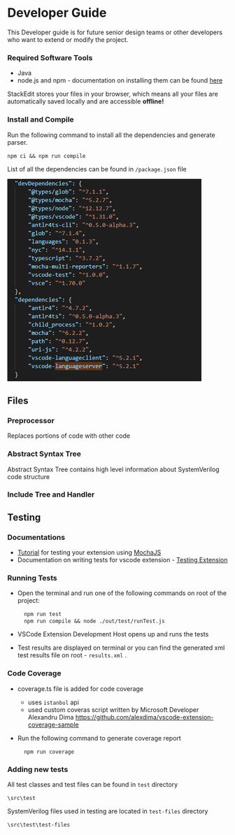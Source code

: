 # Developer Guide

This Developer guide is for future senior design teams or other developers who want to extend or modify the project.


### Required Software Tools
- Java
- node.js and npm - documentation on installing them can be found [here](https://docs.npmjs.com/downloading-and-installing-node-js-and-npm)

StackEdit stores your files in your browser, which means all your files are automatically saved locally and are accessible **offline!**

### Install and Compile

Run the following command to install all the dependencies and generate parser.

    npm ci && npm run compile
    
List of all the dependencies can be found in `/package.json` file    

![dependencies](dependencies.png)

## Files
### Preprocessor
Replaces portions of code with other code

### Abstract Syntax Tree
Abstract Syntax Tree contains high level information about SystemVerilog code structure

### Include Tree and Handler

## Testing
### Documentations
- [Tutorial](https://vscode.rocks/testing/) for testing your extension using [MochaJS](https://mochajs.org/)
- Documentation on writing tests for vscode extension - [Testing Extension](https://code.visualstudio.com/api/working-with-extensions/testing-extension)
### Running Tests
- Open the terminal and run one of the following commands on root of the project:

	    npm run test
		npm run compile && node ./out/test/runTest.js

- VSCode Extension Development Host opens up and runs the tests
- Test results are displayed on terminal or you can find the generated xml test results file on root - `results.xml` .
### Code Coverage
- coverage.ts file is added for code coverage
  - uses `istanbul` api 
  - used custom coveras script written by Microsoft Developer Alexandru Dima
    https://github.com/alexdima/vscode-extension-coverage-sample

- Run the following command to generate coverage report 

    	npm run coverage

### Adding new tests
All test classes and test files can be found in `test` directory

    \src\test

SystemVerilog files used in testing are located in `test-files` directory

    \src\test\test-files
